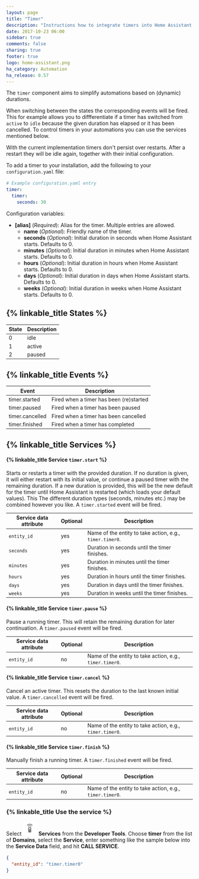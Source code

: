 ```yaml
---
layout: page
title: "Timer"
description: "Instructions how to integrate timers into Home Assistant."
date: 2017-10-23 06:00
sidebar: true
comments: false
sharing: true
footer: true
logo: home-assistant.png
ha_category: Automation
ha_release: 0.57
---
```


The `timer` component aims to simplify automations based on (dynamic) durations.

When switching between the states the corresponding events will be fired. This for example allows you to diffferentiate if a timer has switched from `active` to `idle` because the given duration has elapsed or it has been cancelled. To control timers in your automations you can use the services mentioned below.

<p class='note warning'>
With the current implementation timers don't persist over restarts. After a restart they will be idle again, together with their initial configuration.
</p>

To add a timer to your installation, add the following to your `configuration.yaml` file:

```yaml
# Example configuration.yaml entry
timer:
  timer:
    seconds: 30
```

Configuration variables:

- **[alias]** (*Required*): Alias for the timer. Multiple entries are allowed.
  - **name** (*Optional*): Friendly name of the timer.
  - **seconds** (*Optional*): Initial duration in seconds when Home Assistant starts. Defaults to 0.
  - **minutes** (*Optional*): Initial duration in minutes when Home Assistant starts. Defaults to 0.
  - **hours** (*Optional*): Initial duration in hours when Home Assistant starts. Defaults to 0.
  - **days** (*Optional*): Initial duration in days when Home Assistant starts. Defaults to 0.
  - **weeks** (*Optional*): Initial duration in weeks when Home Assistant starts. Defaults to 0.

## {% linkable_title States %}

| State | Description |
| ----- | ----------- |
|     0 | idle |
|     1 | active |
|     2 | paused |

## {% linkable_title Events %}

|           Event | Description |
| --------------- | ----------- |
|   timer.started | Fired when a timer has been (re)started |
|    timer.paused | Fired when a timer has been paused |
| timer.cancelled | Fired when a timer has been cancelled |
|  timer.finished | Fired when a timer has completed |

## {% linkable_title Services %}

#### {% linkable_title Service `timer.start` %}

Starts or restarts a timer with the provided duration. If no duration is given, it will either restart with its initial value, or continue a paused timer with the remaining duration. If a new duration is provided, this will be the new default for the timer until Home Assistant is restarted (which loads your default values). This The different duration types (seconds, minutes etc.) may be combined however you like. A `timer.started` event will be fired.

| Service data attribute | Optional | Description |
| ---------------------- | -------- | ----------- |
| `entity_id`            |      yes | Name of the entity to take action, e.g., `timer.timer0`. |
| `seconds`              |      yes | Duration in seconds until the timer finishes. |
| `minutes`              |      yes | Duration in minutes until the timer finishes. |
| `hours`                |      yes | Duration in hours until the timer finishes. |
| `days`                 |      yes | Duration in days until the timer finishes. |
| `weeks`                |      yes | Duration in weeks until the timer finishes. |

#### {% linkable_title Service `timer.pause` %}

Pause a running timer. This will retain the remaining duration for later continuation. A `timer.paused` event will be fired.

| Service data attribute | Optional | Description |
| ---------------------- | -------- | ----------- |
| `entity_id`            |      no  | Name of the entity to take action, e.g., `timer.timer0`. |

#### {% linkable_title Service `timer.cancel` %}

Cancel an active timer. This resets the duration to the last known initial value. A `timer.cancelled` event will be fired.

| Service data attribute | Optional | Description |
| ---------------------- | -------- | ----------- |
| `entity_id`            |      no  | Name of the entity to take action, e.g., `timer.timer0`. |

#### {% linkable_title Service `timer.finish` %}

Manually finish a running timer. A `timer.finished` event will be fired.

| Service data attribute | Optional | Description |
| ---------------------- | -------- | ----------- |
| `entity_id`            |      no  | Name of the entity to take action, e.g., `timer.timer0`. |


### {% linkable_title Use the service %}

Select <img src='/images/screenshots/developer-tool-services-icon.png' alt='service developer tool icon' class="no-shadow" height="38" /> **Services** from the **Developer Tools**. Choose **timer** from the list of **Domains**, select the **Service**, enter something like the sample below into the **Service Data** field, and hit **CALL SERVICE**.

```json
{
  "entity_id": "timer.timer0"
}
```

